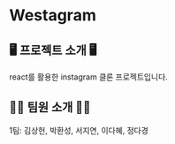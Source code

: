 <h1>Westagram</h1>

<h2>🖥️ 프로젝트 소개 🖥️</h2>
react를 활용한 instagram 클론 프로젝트입니다.

<h2>👩‍💻 팀원 소개 🧑‍💻</h2>
1팀: 김상헌, 박환성, 서지연, 이다혜, 정다경

